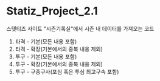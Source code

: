 # Statiz_Project_2.1
스탯티즈 사이트 "시즌기록실"에서 시즌 내 데이터를 가져오는 코드
1. 타격 - 기본(모든 내용 포함)
2. 타격 - 확장(기본에서의 중복 내용 제외)
3. 투구 - 기본(모든 내용 포함)
4. 투구 - 확장(기본에서의 중복 내용 제외)
5. 투구 - 구종구사(포심 혹은 투심 최고구속 포함)
